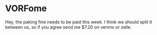 # VORFome
Hey, the paking fine needs to be paid this week. I think we should split it between us, so if you agree send me $7.20 on venmo or zelle.
